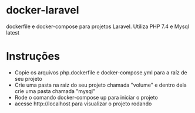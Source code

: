 # docker-laravel
dockerfile e docker-compose para projetos Laravel. Utiliza PHP 7.4 e Mysql latest

# Instruções

* Copie os arquivos php.dockerfile e docker-compose.yml para a raíz de seu projeto
* Crie uma pasta na raiz do seu projeto chamada "volume" e dentro dela crie uma pasta chamada "mysql"
* Rode o comando docker-compose up para iniciar o projeto
* acesse http://localhost para visualizar o projeto rodando
